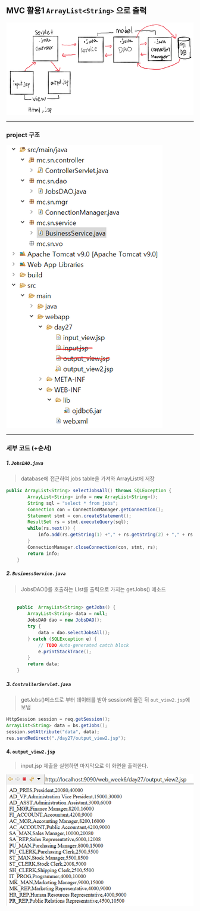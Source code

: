 ## MVC 활용1 `ArrayList<String>` 으로 출력

![image-20210503131012779](..\img\MVC_design.png)

---

### project 구조

![mvcproject](..\img\mvc_project.png)

---

### 세부 코드 (+순서)

##### 1. `JobsDAO.java`

> database에 접근하여 jobs table을 가져와 ArrayList에 저장

```java
public ArrayList<String> selectJobsAll() throws SQLException {
		ArrayList<String> info = new ArrayList<String>();
		String sql = "select * from jobs";
		Connection con = ConnectionManager.getConnection();
		Statement stmt = con.createStatement();
		ResultSet rs = stmt.executeQuery(sql);
		while(rs.next()) {
			info.add(rs.getString(1) +"," + rs.getString(2) + "," + rs.getInt(3) + "," + 			 rs.getInt(4));
		}
		ConnectionManager.closeConnection(con, stmt, rs);
		return info;
	}
```



##### 2. `BusinessService.java`

>JobsDAO()를 호출하는 LIst를 출력으로 가지는 getJobs() 메소드

```java

	public  ArrayList<String> getJobs() {
		ArrayList<String> data = null;
		JobsDAO dao = new JobsDAO();
		try {
			data = dao.selectJobsAll();
		} catch (SQLException e) {
			// TODO Auto-generated catch block
			e.printStackTrace();
		}
		return data;
	}
```



##### 3. `ControllerServlet.java`

> getJobs()메소드로 부터 데이터를 받아 session에 올린 뒤 `out_view2.jsp`에 보냄

```java
HttpSession session = req.getSession();
ArrayList<String> data = bs.getJobs();
session.setAttribute("data", data);
res.sendRedirect("./day27/output_view2.jsp");
```



#### 4.  `output_view2.jsp`

> input.jsp 제출을 실행하면 마지막으로 이 화면을 출력한다.

![mvc_output](..\img\mvc_output.png)